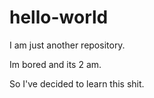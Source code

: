 # hello-world

I am just another repository.

Im bored and its 2 am.

So I've decided to learn this shit.
